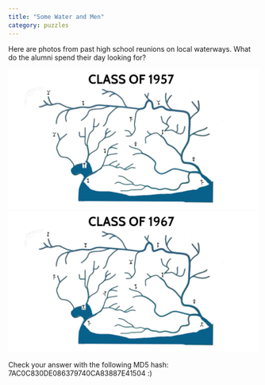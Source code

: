 ```yaml
---
title: "Some Water and Men"
category: puzzles
---
```


Here are photos from past high school reunions on local waterways. What do the alumni spend their day looking for?

<img src="/assets/img/puzzle1-1957.png" width=1000>
<img src="/assets/img/puzzle1-1967.png" width=1000>

Check your answer with the following MD5 hash: 7AC0C830DE086379740CA83887E41504 :)
